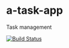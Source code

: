 # a-task-app
Task management

[![Build Status](https://travis-ci.com/lawrence-chege/a-task-app.svg?branch=master)](https://travis-ci.com/lawrence-chege/a-task-app)
